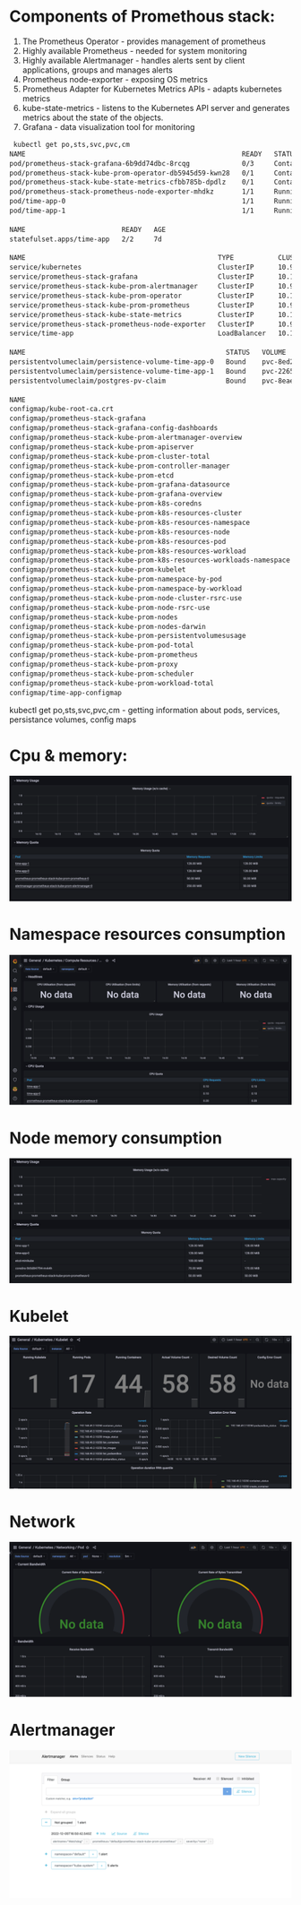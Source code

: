 # Components of Promethous stack:

1) The Prometheus Operator - provides management of prometheus
2) Highly available Prometheus - needed for system monitoring
3) Highly available Alertmanager - handles alerts sent by client applications, groups and manages alerts 
4) Prometheus node-exporter - exposing OS metrics
5) Prometheus Adapter for Kubernetes Metrics APIs - adapts kubernetes metrics
6) kube-state-metrics - listens to the Kubernetes API server and generates metrics about the state of the objects.
7) Grafana - data visualization tool for monitoring


```bash
 kubectl get po,sts,svc,pvc,cm
NAME                                                      READY   STATUS              RESTARTS       AGE
pod/prometheus-stack-grafana-6b9dd74dbc-8rcqg             0/3     ContainerCreating   0              37s
pod/prometheus-stack-kube-prom-operator-db5945d59-kwn28   0/1     ContainerCreating   0              37s
pod/prometheus-stack-kube-state-metrics-cfbb785b-dpdlz    0/1     ContainerCreating   0              37s
pod/prometheus-stack-prometheus-node-exporter-mhdkz       1/1     Running             0              37s
pod/time-app-0                                            1/1     Running             1 (7d ago)     7d
pod/time-app-1                                            1/1     Running             1 (9m1s ago)   7d

NAME                        READY   AGE
statefulset.apps/time-app   2/2     7d

NAME                                                TYPE           CLUSTER-IP       EXTERNAL-IP   PORT(S)          AGE
service/kubernetes                                  ClusterIP      10.96.0.1        <none>        443/TCP          36d
service/prometheus-stack-grafana                    ClusterIP      10.108.160.202   <none>        80/TCP           37s
service/prometheus-stack-kube-prom-alertmanager     ClusterIP      10.97.241.83     <none>        9093/TCP         37s
service/prometheus-stack-kube-prom-operator         ClusterIP      10.107.15.162    <none>        443/TCP          37s
service/prometheus-stack-kube-prom-prometheus       ClusterIP      10.97.184.65     <none>        9090/TCP         37s
service/prometheus-stack-kube-state-metrics         ClusterIP      10.103.168.210   <none>        8080/TCP         37s
service/prometheus-stack-prometheus-node-exporter   ClusterIP      10.97.246.5      <none>        9100/TCP         37s
service/time-app                                    LoadBalancer   10.111.12.99     <pending>     5000:30041/TCP   7d

NAME                                                  STATUS   VOLUME                                     CAPACITY   ACCESS MODES   STORAGECLASS   AGE
persistentvolumeclaim/persistence-volume-time-app-0   Bound    pvc-8ed2c053-4c5b-4444-b7d2-0f728cd75a44   512Mi      RWO            standard       7d
persistentvolumeclaim/persistence-volume-time-app-1   Bound    pvc-2265f460-c853-47ab-9938-0f94a1885491   512Mi      RWO            standard       7d
persistentvolumeclaim/postgres-pv-claim               Bound    pvc-8eaef0e0-b1eb-4e47-bd35-8cd3bc7e1b65   512M       RWO            standard       7d5h

NAME                                                                     DATA   AGE
configmap/kube-root-ca.crt                                               1      36d
configmap/prometheus-stack-grafana                                       1      37s
configmap/prometheus-stack-grafana-config-dashboards                     1      37s
configmap/prometheus-stack-kube-prom-alertmanager-overview               1      37s
configmap/prometheus-stack-kube-prom-apiserver                           1      37s
configmap/prometheus-stack-kube-prom-cluster-total                       1      37s
configmap/prometheus-stack-kube-prom-controller-manager                  1      37s
configmap/prometheus-stack-kube-prom-etcd                                1      37s
configmap/prometheus-stack-kube-prom-grafana-datasource                  1      37s
configmap/prometheus-stack-kube-prom-grafana-overview                    1      37s
configmap/prometheus-stack-kube-prom-k8s-coredns                         1      37s
configmap/prometheus-stack-kube-prom-k8s-resources-cluster               1      37s
configmap/prometheus-stack-kube-prom-k8s-resources-namespace             1      37s
configmap/prometheus-stack-kube-prom-k8s-resources-node                  1      37s
configmap/prometheus-stack-kube-prom-k8s-resources-pod                   1      37s
configmap/prometheus-stack-kube-prom-k8s-resources-workload              1      37s
configmap/prometheus-stack-kube-prom-k8s-resources-workloads-namespace   1      37s
configmap/prometheus-stack-kube-prom-kubelet                             1      37s
configmap/prometheus-stack-kube-prom-namespace-by-pod                    1      37s
configmap/prometheus-stack-kube-prom-namespace-by-workload               1      37s
configmap/prometheus-stack-kube-prom-node-cluster-rsrc-use               1      37s
configmap/prometheus-stack-kube-prom-node-rsrc-use                       1      37s
configmap/prometheus-stack-kube-prom-nodes                               1      37s
configmap/prometheus-stack-kube-prom-nodes-darwin                        1      37s
configmap/prometheus-stack-kube-prom-persistentvolumesusage              1      37s
configmap/prometheus-stack-kube-prom-pod-total                           1      37s
configmap/prometheus-stack-kube-prom-prometheus                          1      37s
configmap/prometheus-stack-kube-prom-proxy                               1      37s
configmap/prometheus-stack-kube-prom-scheduler                           1      37s
configmap/prometheus-stack-kube-prom-workload-total                      1      37s
configmap/time-app-configmap                                             1      14d
```

kubectl get po,sts,svc,pvc,cm - getting information about pods, services, persistance volumes, config maps

# Cpu & memory:
![cpu](images/img_9.png)

# Namespace resources consumption
![namespace](images/img_4.png)

# Node memory consumption
![node](images/img_5.png)

# Kubelet
![kubelet](images/img_6.png)

# Network
![network](images/img_7.png)

# Alertmanager
![alert](images/img_8.png)

# 